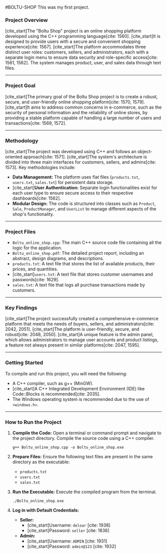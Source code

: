 #BOLTU-SHOP
This was my first project.

### Project Overview

[cite\_start]The "Boltu Shop" project is an online shopping platform developed using the C++ programming language[cite: 1560]. [cite\_start]It is designed to provide users with a secure and convenient shopping experience[cite: 1567]. [cite\_start]The platform accommodates three distinct user roles: customers, sellers, and administrators, each with a separate login menu to ensure data security and role-specific access[cite: 1561, 1562]. The system manages product, user, and sales data through text files.

-----

### Project Goal

[cite\_start]The primary goal of the Boltu Shop project is to create a robust, secure, and user-friendly online shopping platform[cite: 1570, 1579]. [cite\_start]It aims to address common concerns in e-commerce, such as the security of personal information and the reliability of online stores, by providing a stable platform capable of handling a large number of users and transactions[cite: 1569, 1572].

-----

### Methodology

[cite\_start]The project was developed using C++ and follows an object-oriented approach[cite: 1571]. [cite\_start]The system's architecture is divided into three main interfaces for customers, sellers, and admins[cite: 1573]. Key methodologies include:

  * **Data Management:** The platform uses flat files (`products.txt`, `users.txt`, `sales.txt`) for persistent data storage.
  * [cite\_start]**User Authentication:** Separate login functionalities exist for each user type to ensure secure access to their respective dashboards[cite: 1562].
  * **Modular Design:** The code is structured into classes such as `Product`, `Sale`, `ProductManager`, and `UserList` to manage different aspects of the shop's functionality.

-----

### Project Files

  * `Boltu_online_shop.cpp`: The main C++ source code file containing all the logic for the application.
  * `Boltu_online_shop.pdf`: The detailed project report, including an abstract, design diagrams, and descriptions.
  * `products.txt`: A text file that stores the list of available products, their prices, and quantities.
  * [cite\_start]`users.txt`: A text file that stores customer usernames and passwords[cite: 1629].
  * `sales.txt`: A text file that logs all purchase transactions made by customers.

-----

### Key Findings

[cite\_start]The project successfully created a comprehensive e-commerce platform that meets the needs of buyers, sellers, and administrators[cite: 2042, 2051]. [cite\_start]The platform is user-friendly, secure, and robust[cite: 2048, 2050]. [cite\_start]A unique feature is the admin panel, which allows administrators to manage user accounts and product listings, a feature not always present in similar platforms[cite: 2047, 1595].

-----

### Getting Started

To compile and run this project, you will need the following:

  * A C++ compiler, such as g++ (MinGW).
  * [cite\_start]A C++ Integrated Development Environment (IDE) like Code::Blocks is recommended[cite: 2035].
  * The Windows operating system is recommended due to the use of `<windows.h>`.

-----

### How to Run the Project

1.  **Compile the Code:**
    Open a terminal or command prompt and navigate to the project directory. Compile the source code using a C++ compiler.

    ```
    g++ Boltu_online_shop.cpp -o Boltu_online_shop.exe
    ```

2.  **Prepare Files:**
    Ensure the following text files are present in the same directory as the executable:

      * `products.txt`
      * `users.txt`
      * `sales.txt`

3.  **Run the Executable:**
    Execute the compiled program from the terminal.

    ```
    ./Boltu_online_shop.exe
    ```

4.  **Log in with Default Credentials:**

      * **Seller:**
          * [cite\_start]Username: `deloar` [cite: 1938]
          * [cite\_start]Password: `seller` [cite: 1838]
      * **Admin:**
          * [cite\_start]Username: `ADMIN` [cite: 1931]
          * [cite\_start]Password: `admin@123` [cite: 1932]
